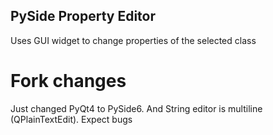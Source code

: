 ## PySide Property Editor ##

Uses GUI widget to change properties of the selected class

# Fork changes

Just changed PyQt4 to PySide6. And String editor is multiline (QPlainTextEdit). Expect bugs
